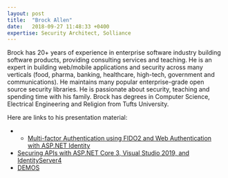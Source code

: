 ```yaml
---
layout: post
title:  "Brock Allen"
date:   2018-09-27 11:48:33 +0400
expertise: Security Architect, Solliance
---
```


Brock has 20+ years of experience in enterprise software industry building software products, providing consulting services and teaching. He is an expert in building web/mobile applications and security across many verticals (food, pharma, banking, healthcare, high-tech, government and communications). He maintains many popular enterprise-grade open source security libraries. He is passionate about security, teaching and spending time with his family. Brock has degrees in Computer Science, Electrical Engineering and Religion from Tufts University.

Here are links to his presentation material:

- - [Multi-factor Authentication using FIDO2 and Web Authentication with ASP.NET Identity](https://devintxcontent.blob.core.windows.net/showcontent/Speaker%20Presentations%20Fall%202019/mfa_fido2.pdf)
- [Securing APIs with ASP.NET Core 3, Visual Studio 2019, and IdentityServer4](https://devintxcontent.blob.core.windows.net/showcontent/Speaker%20Presentations%20Fall%202019/apis_aspcore3_is4.pdf)
- [DEMOS](https://devintxcontent.blob.core.windows.net/showcontent/Speaker%20Presentations%20Fall%202019/session_demos.zip)
